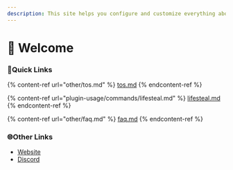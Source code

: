 ```yaml
---
description: This site helps you configure and customize everything about xLifeSteal
---
```


# 👋 Welcome

### 💠Quick Links

{% content-ref url="other/tos.md" %}
[tos.md](other/tos.md)
{% endcontent-ref %}

{% content-ref url="plugin-usage/commands/lifesteal.md" %}
[lifesteal.md](plugin-usage/commands/README.md)
{% endcontent-ref %}

{% content-ref url="other/faq.md" %}
[faq.md](other/faq.md)
{% endcontent-ref %}

### 🌐Other Links

* [Website](https://www.heckerdev.net/)
* [Discord](https://discord.gg/DgcmAcm6MQ)
